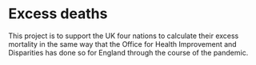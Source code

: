 
<!-- README.md is generated from README.Rmd. Please edit that file -->

# Excess deaths

This project is to support the UK four nations to calculate their excess
mortality in the same way that the Office for Health Improvement and
Disparities has done so for England through the course of the pandemic.
